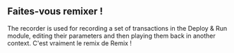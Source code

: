 ## Faites-vous remixer !

The recorder is used for recording a set of transactions in the Deploy & Run module, editing their parameters and then playing them back in another context.  C'est vraiment le remix de Remix !